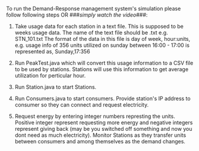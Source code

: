 To run the Demand-Response management system's simulation please follow following steps OR ###*simply watch the video*###:

1.  Take usage data for each station in a text file. This is supposed to be weeks usage data. The name of the text file should be <Name of the station>.txt
	  e.g. STN_101.txt
	  The format of the data in this file is
	  day of week, hour:units, e.g. usage info of 356 units utilized on sunday between 16:00 - 17:00 is represented as,
	  Sunday,17:356

2. Run PeakTest.java which will convert this usage information to a CSV file to be used by stations. Stations will use this information to get average
	  utilization for perticular hour.

3. Run Station.java to start Stations.

4. Run Consumers.java to start consumers. Provide station's IP address to consumer so they can connect and request electricity.

5. Request energy by entering integer numbers represting the units. Positive integer represent requesting more energy and negative integers represent
	  giving back (may be you switched off something and now you dont need as much electricity).
	  Monitor Stations as they transfer units between consumers and among themselves as the demand changes.
